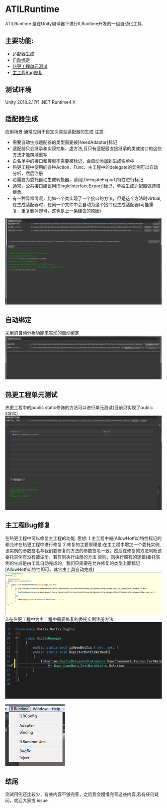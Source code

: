 # ATILRuntime

ATILRuntime 是在Unity编译器下进行ILRuntime开发的一组自动化工具.

## 主要功能:
- [适配器生成](#适配器生成)
- [自动绑定](#自动绑定)
- [热更工程单元测试](#热更工程单元测试)
- [主工程Bug修复](#主工程Bug修复)

## 测试环境
Unity 2018.2.17f1 .NET Runtime4.X

## 适配器生成
应用场景:通常应用于自定义类型适配器的生成
注意:
- 需要自动生成适配器的类型需要被[NeedAdaptor]标记
- 适配器只会继承和实现抽象、虚方法,且只有适配器直接继承的类或接口的这些方法才能跨域重写
- 白名单中的接口和类型不需要被标记，会自动添加到生成名单中
- 热更工程中使用的各种Action、Func、主工程中的delegate的实例可以自动分析，然后注册
- 若需要为委托自动生成转换器，请用[DelegateExport]特性进行标记
- 通常，公共接口建议用[SingleInterfaceExport]标记，单独生成适配器做跨域继承.
- 有一种异常情况，比如一个类实现了一个接口的方法，但是这个方法时virtual,在生成适配器时，在同一个文件中会自动为这个接口也生成适配器(可能重复，重复删掉即可，这也是上一条建议的原因)

![委托生成器](https://github.com/SixGodZhang/ATILRuntime/blob/master/Images/delegate.png)

## 自动绑定
采用的自动分析功能来实现的自动绑定
![绑定生成器](https://github.com/SixGodZhang/ATILRuntime/blob/master/Images/binding.png)

## 热更工程单元测试
热更工程中的public static修饰的方法可以进行单元测试(目前只实现了public static)
![单元测试](https://github.com/SixGodZhang/ATILRuntime/blob/master/Images/unitTest.png)

## 主工程Bug修复
在热更工程中可以修复主工程的功能.
思想:
1.主工程中被[AllowHotfix]特性标记的都允许在热更工程中进行修复
2.修复的主要原理是:在主工程中增加一个委托实例,该实例的参数签名与我们要修复的方法的参数签名一致，然后在修复的方法判断该委托实例有没有被注册，若有则执行注册的方法
否则，则执行原有的逻辑(委托实例的生成是由工具自动完成的，我们只需要在允许修复的类型上面标记[AllowHotfix]特性即可，其它由工具自动完成)
![inject](https://github.com/SixGodZhang/ATILRuntime/blob/master/Images/inject.png)
3.在热更工程中为主工程中需要修复的委托实例注册方法:
![注册修复的方法](https://github.com/SixGodZhang/ATILRuntime/blob/master/Images/register.png)

![功能](https://github.com/SixGodZhang/ATILRuntime/blob/master/Images/function.png)

## 结尾
测试用例还比较少，有些内容不够完善，之后我会慢慢完善这些内容,若有任何疑问，欢迎大家提 issue